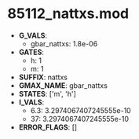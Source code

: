 # 85112_nattxs.mod

- **G_VALS**:
  - gbar_nattxs: 1.8e-06
- **GATES**:
  - h: 1
  - m: 1
- **SUFFIX**: nattxs
- **GMAX_NAME**: gbar_nattxs
- **STATES**: ['m', 'h']
- **I_VALS**:
  - 6.3: 3.2974067407245555e-10
  - 37: 3.2974067407245555e-10
- **ERROR_FLAGS**: []
